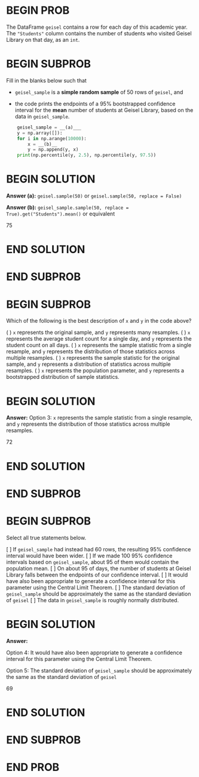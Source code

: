 # BEGIN PROB

The DataFrame `geisel` contains a row for each day of this academic
year. The `"Students"` column contains the number of students who
visited Geisel Library on that day, as an `int`.

# BEGIN SUBPROB

Fill in the blanks below such that

-   `geisel_sample` is a **simple random sample** of 50 rows of
    `geisel`, and

-   the code prints the endpoints of a 95% bootstrapped confidence
    interval for the **mean** number of students at Geisel Library,
    based on the data in `geisel_sample`.

```py
    geisel_sample = __(a)___
    y = np.array([]): 
    for i in np.arange(10000): 
        x = __(b)__
        y = np.append(y, x)
    print(np.percentile(y, 2.5), np.percentile(y, 97.5))

```

# BEGIN SOLUTION

**Answer (a):** `geisel.sample(50)` or `geisel.sample(50, replace = False)`

**Answer (b):** `geisel_sample.sample(50, replace = True).get("Students").mean()` or equivalent

<average>75</average>

# END SOLUTION

# END SUBPROB

# BEGIN SUBPROB

Which of the following is the best description of `x` and `y` in the
code above?

( ) `x` represents the original sample, and `y` represents many resamples.
( ) `x` represents the average student count for a single day, and `y` represents the student count on all days.
( ) `x` represents the sample statistic from a single resample, and `y` represents the distribution of those statistics across multiple resamples.
( ) `x` represents the sample statistic for the original sample, and `y` represents a distribution of statistics across multiple resamples.
( ) `x` represents the population parameter, and `y` represents a bootstrapped distribution of sample statistics.

# BEGIN SOLUTION

**Answer:** Option 3: `x` represents the sample statistic from a single resample, and `y` represents the distribution of those statistics across multiple resamples. 

<average>72</average>

# END SOLUTION

# END SUBPROB

# BEGIN SUBPROB

Select all true statements below.

[ ] If `geisel_sample` had instead had $60$ rows, the resulting $95\%$ confidence interval would have been wider.
[ ] If we made $100$ $95\%$ confidence intervals based on `geisel_sample`, about $95$ of them would contain the population mean.
[ ] On about $95%$ of days, the number of students at Geisel Library falls between the endpoints of our confidence interval. 
[ ] It would have also been appropriate to generate a confidence interval for this parameter using the Central Limit Theorem. 
[ ] The standard deviation of `geisel_sample` should be approximately the same as the standard deviation of `geisel`
[ ] The data in `geisel_sample` is roughly normally distributed.

# BEGIN SOLUTION

**Answer:**

Option 4: It would have also been appropriate to generate a confidence interval for this parameter using the Central Limit Theorem. 

Option 5: The standard deviation of `geisel_sample` should be approximately the same as the standard deviation of `geisel`

<average>69</average>

# END SOLUTION

# END SUBPROB

# END PROB